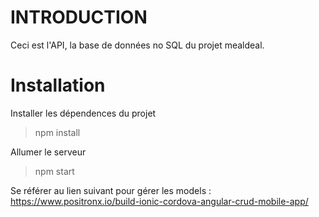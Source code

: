 # **INTRODUCTION**

Ceci est l'API, la base de données no SQL du projet mealdeal.

# **Installation**

Installer les dépendences du projet
> npm install

Allumer le serveur
> npm start

Se référer au lien suivant pour gérer les models :  
https://www.positronx.io/build-ionic-cordova-angular-crud-mobile-app/